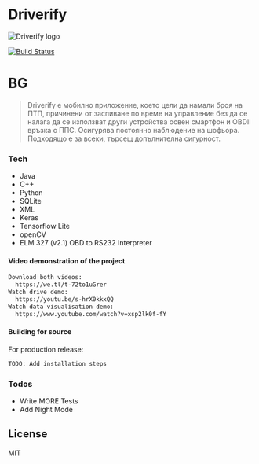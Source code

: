 
# Driverify

![Driverify logo](https://i.ibb.co/RNJkdPP/Screenshot-8.png)

[![Build Status](https://travis-ci.org/joemccann/dillinger.svg?branch=master)](https://travis-ci.org/joemccann/dillinger)

# BG

  > Driverify е мобилно приложение, което цели да намали броя на ПТП, причинени от заспиване по време на управление без да се налага да се използват други устройства освен смартфон и OBDII връзка с ППС. Осигурява постоянно наблюдение на шофьора. Подходящо е за всеки, търсещ допълнителна сигурност.

### Tech

* Java 
* C++
* Python
* SQLite
* XML
* Keras
* Tensorflow Lite
* openCV
* ELM 327 (v2.1)
OBD to RS232 Interpreter

#### Video demonstration of the project
```sh
Download both videos:
  https://we.tl/t-72to1uGrer
Watch drive demo:
  https://youtu.be/s-hrX0kkxQQ
Watch data visualisation demo:
  https://www.youtube.com/watch?v=xsp2lk0f-fY
```

#### Building for source
For production release:
```sh
TODO: Add installation steps
```

### Todos

 - Write MORE Tests
 - Add Night Mode

License
----

MIT
